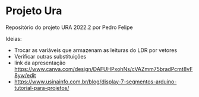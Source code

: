 # Projeto Ura
 Repositório do projeto URA 2022.2 por Pedro Felipe



 Ideias:
 - Trocar as variáveis que armazenam as leituras do LDR por vetores
 - Verificar outras substituições
 - link da apresentação https://www.canva.com/design/DAFUHPxohNs/cVAZmm75bradPcmt8vF8yw/edit
 - https://www.usinainfo.com.br/blog/display-7-segmentos-arduino-tutorial-para-projetos/
